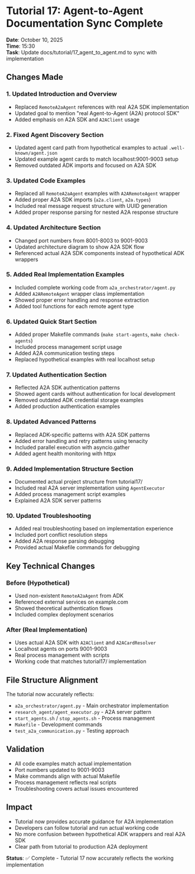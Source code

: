# Tutorial 17: Agent-to-Agent Documentation Sync Complete

**Date**: October 10, 2025  
**Time**: 15:30  
**Task**: Update docs/tutorial/17_agent_to_agent.md to sync with implementation

## Changes Made

### 1. Updated Introduction and Overview
- Replaced `RemoteA2aAgent` references with real A2A SDK implementation
- Updated goal to mention "real Agent-to-Agent (A2A) protocol SDK"
- Added emphasis on A2A SDK and `A2AClient` usage

### 2. Fixed Agent Discovery Section
- Updated agent card path from hypothetical examples to actual `.well-known/agent.json`
- Updated example agent cards to match localhost:9001-9003 setup
- Removed outdated ADK imports and focused on A2A SDK

### 3. Updated Code Examples
- Replaced all `RemoteA2aAgent` examples with `A2ARemoteAgent` wrapper
- Added proper A2A SDK imports (`a2a.client`, `a2a.types`)
- Included real message request structure with UUID generation
- Added proper response parsing for nested A2A response structure

### 4. Updated Architecture Section
- Changed port numbers from 8001-8003 to 9001-9003
- Updated architecture diagram to show A2A SDK flow
- Referenced actual A2A SDK components instead of hypothetical ADK wrappers

### 5. Added Real Implementation Examples
- Included complete working code from `a2a_orchestrator/agent.py`
- Added `A2ARemoteAgent` wrapper class implementation
- Showed proper error handling and response extraction
- Added tool functions for each remote agent type

### 6. Updated Quick Start Section
- Added proper Makefile commands (`make start-agents`, `make check-agents`)
- Included process management script usage
- Added A2A communication testing steps
- Replaced hypothetical examples with real localhost setup

### 7. Updated Authentication Section
- Reflected A2A SDK authentication patterns
- Showed agent cards without authentication for local development
- Removed outdated ADK credential storage examples
- Added production authentication examples

### 8. Updated Advanced Patterns
- Replaced ADK-specific patterns with A2A SDK patterns
- Added error handling and retry patterns using tenacity
- Included parallel execution with asyncio.gather
- Added agent health monitoring with httpx

### 9. Added Implementation Structure Section
- Documented actual project structure from tutorial17/
- Included real A2A server implementation using `AgentExecutor`
- Added process management script examples
- Explained A2A SDK server patterns

### 10. Updated Troubleshooting
- Added real troubleshooting based on implementation experience
- Included port conflict resolution steps
- Added A2A response parsing debugging
- Provided actual Makefile commands for debugging

## Key Technical Changes

### Before (Hypothetical)
- Used non-existent `RemoteA2aAgent` from ADK
- Referenced external services on example.com
- Showed theoretical authentication flows
- Included complex deployment scenarios

### After (Real Implementation)
- Uses actual A2A SDK with `A2AClient` and `A2ACardResolver`
- Localhost agents on ports 9001-9003
- Real process management with scripts
- Working code that matches tutorial17/ implementation

## File Structure Alignment

The tutorial now accurately reflects:
- `a2a_orchestrator/agent.py` - Main orchestrator implementation
- `research_agent/agent_executor.py` - A2A server pattern
- `start_agents.sh` / `stop_agents.sh` - Process management
- `Makefile` - Development commands
- `test_a2a_communication.py` - Testing approach

## Validation

- All code examples match actual implementation
- Port numbers updated to 9001-9003
- Make commands align with actual Makefile
- Process management reflects real scripts
- Troubleshooting covers actual issues encountered

## Impact

- Tutorial now provides accurate guidance for A2A implementation
- Developers can follow tutorial and run actual working code
- No more confusion between hypothetical ADK wrappers and real A2A SDK
- Clear path from tutorial to production A2A deployment

**Status**: ✅ Complete - Tutorial 17 now accurately reflects the working implementation